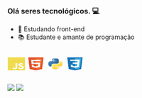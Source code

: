 ### Olá seres tecnológicos. 💻


- 🌱 Estudando front-end
- 📚 Estudante e amante de programação

<div style="display: inline_block"><br>
  <img align="center" alt="Kayo-Js" height="30" width="40" src="https://raw.githubusercontent.com/devicons/devicon/master/icons/javascript/javascript-plain.svg">
  <img align="center" alt="Kayo-Ts" height="30" width="40"
src="https://raw.githubusercontent.com/devicons/devicon/master/icons/html5/html5-original.svg">
  <img align="center" alt="Kayo-Python" height="30" width="40" src="https://raw.githubusercontent.com/devicons/devicon/master/icons/python/python-original.svg">
   <img align="center" alt="Kayo-CSS" height="30" width="40" src="https://raw.githubusercontent.com/devicons/devicon/master/icons/css3/css3-original.svg">

##
  
  <div>
     <a href="https://www.instagram.com/kkayo30/" target="_blank"><img src="https://img.shields.io/badge/-Instagram-%2c1b77?style=for-the-badge&logo=instagram&logoColor=black" target="_blank"></a>
     <a href="https://discord.gg/sCbTrYeUTu" target="_blank"><img src="https://img.shields.io/badge/Discord-7289DA?style=for-the-badge&logo=discord&logoColor=white" target="_blank"></a>
  </div>
